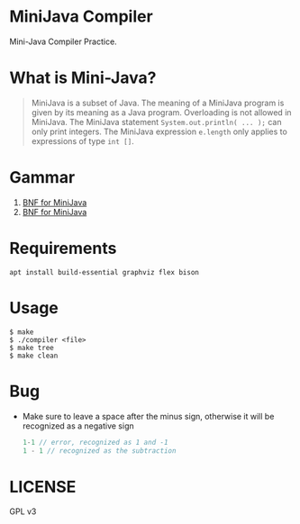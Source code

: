 MiniJava Compiler
======

Mini-Java Compiler Practice.

# What is Mini-Java?

> MiniJava is a subset of Java. The meaning of a MiniJava program is given by its meaning as a Java program. Overloading is not allowed in MiniJava. The MiniJava statement `System.out.println( ... );` can only print integers. The MiniJava expression `e.length` only applies to expressions of type `int []`.

# Gammar

1. [BNF for MiniJava](https://www.cambridge.org/us/features/052182060X/grammar.html)
2. [BNF for MiniJava](https://web.cs.ucla.edu/classes/spring11/cs132/cs132/mj/minijava.html)

# Requirements

``` shell
apt install build-essential graphviz flex bison
```

# Usage

``` shell
$ make
$ ./compiler <file>
$ make tree
$ make clean
```

# Bug

* Make sure to leave a space after the minus sign, otherwise it will be recognized as a negative sign
  ``` Java
  1-1 // error, recognized as 1 and -1
  1 - 1 // recognized as the subtraction
  ```

# LICENSE

GPL v3


